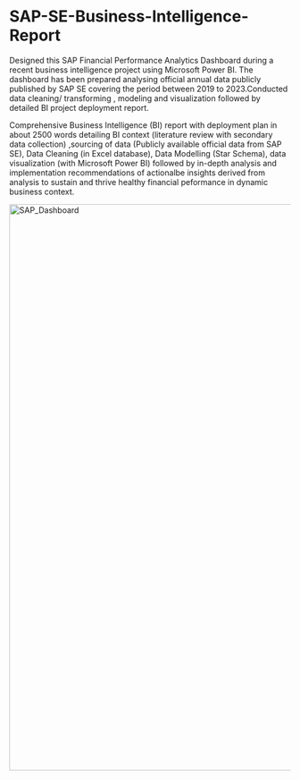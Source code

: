 # SAP-SE-Business-Intelligence-Report

Designed this SAP Financial Performance Analytics Dashboard during a recent business intelligence project using Microsoft Power BI. The dashboard has been prepared analysing official annual data  publicly published by SAP SE covering the period between 2019 to 2023.Conducted data cleaning/ transforming , modeling and visualization followed by detailed BI project deployment report. 


Comprehensive Business Intelligence (BI) report with deployment plan in about 2500 words detailing BI context (literature review with secondary data collection) ,sourcing of data (Publicly available official data from SAP SE), Data Cleaning (in Excel database), Data Modelling (Star Schema), data visualization (with Microsoft Power BI) followed by in-depth analysis and implementation recommendations of actionalbe insights derived from analysis to sustain and thrive healthy financial peformance in dynamic business context.   


<img width="1013" alt="SAP_Dashboard" src="https://github.com/user-attachments/assets/7ea8a92f-69db-46e5-95b3-c37d51ed79cf">
